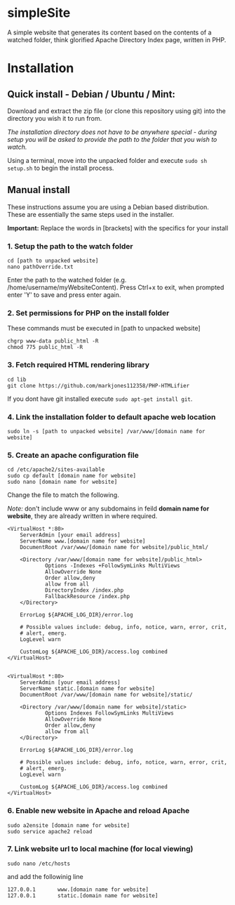 simpleSite
============
A simple website that generates its content based on the contents of a watched folder, think glorified Apache Directory Index page, written in PHP.

Installation
============

## Quick install - Debian / Ubuntu / Mint:

Download and extract the zip file (or clone this repository using git) into the directory you wish it to run from. 

*The installation directory does not have to be anywhere special - during setup you will be asked to provide the path to the folder that you wish to watch.*

Using a terminal, move into the unpacked folder and execute `sudo sh setup.sh` to begin the install process.

## Manual install

These instructions assume you are using a Debian based distribution. These are essentially the same steps used in the installer. 

**Important:** Replace the words in [brackets] with the specifics for your install

### 1. Setup the path to the watch folder

    cd [path to unpacked website]
    nano pathOverride.txt

Enter the path to the watched folder (e.g. /home/username/myWebsiteContent). Press Ctrl+x to exit, when prompted enter 'Y' to save and press enter again.

### 2. Set permissions for PHP on the install folder

These commands must be executed in [path to unpacked website]

    chgrp www-data public_html -R
    chmod 775 public_html -R
    
### 3. Fetch required HTML rendering library

    cd lib
    git clone https://github.com/markjones112358/PHP-HTMLifier
    
If you dont have git installed execute `sudo apt-get install git`.

### 4. Link the installation folder to default apache web location
    
    sudo ln -s [path to unpacked website] /var/www/[domain name for website]
    
### 5. Create an apache configuration file

    cd /etc/apache2/sites-available
    sudo cp default [domain name for website]
    sudo nano [domain name for website]


Change the file to match the following.

*Note:* don't include www or any subdomains in feild **domain name for website**, they are already written in where required.



    <VirtualHost *:80>
        ServerAdmin [your email address]
        ServerName www.[domain name for website]
        DocumentRoot /var/www/[domain name for website]/public_html/

        <Directory /var/www/[domain name for website]/public_html>
                Options -Indexes +FollowSymLinks MultiViews
                AllowOverride None
                Order allow,deny
                allow from all
                DirectoryIndex /index.php
                FallbackResource /index.php
        </Directory>

        ErrorLog ${APACHE_LOG_DIR}/error.log

        # Possible values include: debug, info, notice, warn, error, crit,
        # alert, emerg.
        LogLevel warn

        CustomLog ${APACHE_LOG_DIR}/access.log combined
    </VirtualHost>


    <VirtualHost *:80>
        ServerAdmin [your email address]
        ServerName static.[domain name for website]
        DocumentRoot /var/www/[domain name for website]/static/

        <Directory /var/www/[domain name for website]/static>
                Options Indexes FollowSymLinks MultiViews
                AllowOverride None
                Order allow,deny
                allow from all
        </Directory>

        ErrorLog ${APACHE_LOG_DIR}/error.log

        # Possible values include: debug, info, notice, warn, error, crit,
        # alert, emerg.
        LogLevel warn

        CustomLog ${APACHE_LOG_DIR}/access.log combined
    </VirtualHost>


### 6. Enable new website in Apache and reload Apache

    sudo a2ensite [domain name for website]
    sudo service apache2 reload

### 7. Link website url to local machine (for local viewing)

    sudo nano /etc/hosts
    
and add the followinig line

    127.0.0.1       www.[domain name for website]
    127.0.0.1       static.[domain name for website]
    
